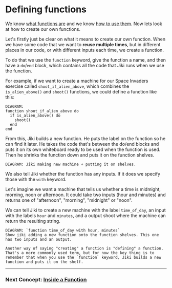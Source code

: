 # Defining functions

We know [what functions are](./functions-introduction) and we know [how to use them](./functions-using).
Now lets look at how to create our own functions.

Let's firstly just be clear on what it means to create our own function.
When we have some code that we want to **reuse multiple times**, but in different places in our code, or with different inputs each time, we create a function.

To do that we use the `function` keyword, give the function a name, and then have a `do`/`end` block, which contains all the code that Jiki runs when we use the function.

For example, if we want to create a machine for our Space Invaders exercise called `shoot_if_alien_above`, which combines the `is_alien_above()` and `shoot()` functions, we could define a function like this:

```
DIAGRAM:
function shoot_if_alien_above do
  if is_alien_above() do
    shoot()
  end
end
```

From this, Jiki builds a new function.
He puts the label on the function so he can find it later.
He takes the code that's between the do/end blocks and puts it on its own whiteboard ready to be used when the function is used.
Then he shrinks the function down and puts it on the function shelves.

```
DIAGRAM: Jiki making new machine + putting it on shelves.
```

We also tell Jiki whether the function has any inputs.
If it does we specify those with the `with` keyword.

Let's imagine we want a machine that tells us whether a time is midmight, morning, noon or afternoon. It could take two inputs (hour and minutes) and returns one of "afternoon", "morning", "midnight" or "noon".

We can tell Jiki to create a new machine with the label `time_of_day`, an input with the labels `hour` and `minutes`, and a output shoot where the machine can return the resulting string.

```
DIAGRAM: `function time_of_day with hour, minutes`
Show jiki adding a new function onto the function shelves. This one has two inputs and an output.
```

```exercism/note
Another way of saying "creating" a function is "defining" a function.
That's a more commonly used term, but for now the key thing is to remember that when you use the `function` keyword, Jiki builds a new function and puts it on the shelf.
```

---

### Next Concept: [Inside a Function](./variables/functions-defining-inside-pure.md)
